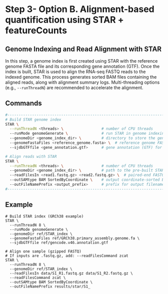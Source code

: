 # Step 3- Option B. Alignment-based quantification using STAR + featureCounts
## Genome Indexing and Read Alignment with STAR
In this step, a genome index is first created using STAR with the reference genome FASTA file and its corresponding gene annotation (GTF). Once the index is built, STAR is used to align the RNA-seq FASTQ reads to the indexed genome. This process generates sorted BAM files containing the aligned reads, along with alignment summary logs. Multi-threading options (e.g., `--runThreadN`) are recommended to accelerate the alignment.  


## Commands

```bash
#------------------------------------------------------------------------
# Build STAR genome index
STAR \
  --runThreadN <threads> \                 # number of CPU threads
  --runMode genomeGenerate \               # run STAR in genome indexing mode
  --genomeDir <genome_index_dir> \         # directory to store the genome index
  --genomeFastaFiles <reference_genome.fasta> \  # reference genome FASTA
  --sjdbGTFfile <gene_annotation.gtf>      # gene annotation (GTF) for splice junctions

# Align reads with STAR
STAR \
  --runThreadN <threads> \                 # number of CPU threads
  --genomeDir <genome_index_dir> \         # path to the pre-built STAR index
  --readFilesIn <read1.fastq.gz> <read2.fastq.gz> \  # paired-end FASTQ files
  --outSAMtype BAM SortedByCoordinate \    # output coordinate-sorted BAM
  --outFileNamePrefix <output_prefix>      # prefix for output filenames
#------------------------------------------------------------------------
```

## Example
```
# Build STAR index (GRCh38 example)
STAR \
  --runThreadN 8 \
  --runMode genomeGenerate \
  --genomeDir ref/STAR_index \
  --genomeFastaFiles ref/GRCh38.primary_assembly.genome.fa \
  --sjdbGTFfile ref/gencode.v46.annotation.gtf

# Align one sample (gzipped FASTQ)
# If inputs are .fastq.gz, add: --readFilesCommand zcat
STAR \
  --runThreadN 8 \
  --genomeDir ref/STAR_index \
  --readFilesIn data/S1_R1.fastq.gz data/S1_R2.fastq.gz \
  --readFilesCommand zcat \
  --outSAMtype BAM SortedByCoordinate \
  --outFileNamePrefix results/star/S1_
